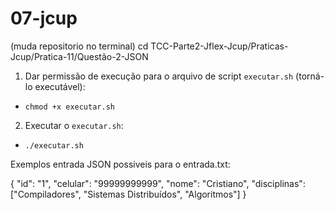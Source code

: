 # 07-jcup

(muda repositorio no terminal)
cd TCC-Parte2-Jflex-Jcup/Praticas-Jcup/Pratica-11/Questão-2-JSON

1. Dar permissão de execução para o arquivo de script `executar.sh` (torná-lo executável):
- `chmod +x executar.sh`

2. Executar o `executar.sh`:
- `./executar.sh`

Exemplos entrada JSON possiveis para o entrada.txt:

{
  "id": "1",
  "celular": "99999999999",
  "nome": "Cristiano",
  "disciplinas": ["Compiladores", "Sistemas Distribuídos", "Algoritmos"]
}